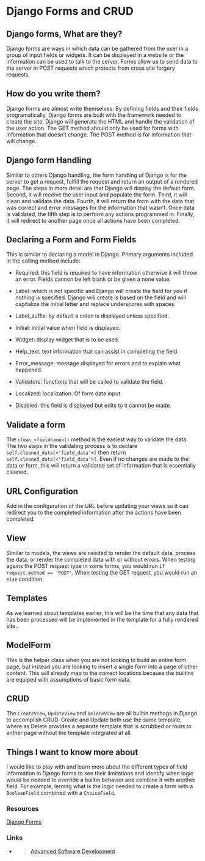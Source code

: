 # Django Forms and CRUD

## Django forms, What are they?

Django forms are ways in which data can be gathered from the user in a group of input fields or widgets. It  can be displayed in a website or the information can be used to talk to the server. Forms allow us to send data to the server in POST requests which protects from cross site forgery requests.

## How do you write them?

Django forms are almost write themselves. By defining fields and their fields programatically, Django forms are built with the framework needed to create the site. Django will generate the HTML and handle the validation of the user action. The GET method should only be used for forms with  information that doesn’t change. The POST method is for information that will change.

## Django form Handling

Similar to others Django handling, the form handling of Django is for the server to get a request, fulfill the request and return an output of a rendered page. The steps in more detail are that Django will display the default form. Second, it will receive  the user input and populate the form. Third, it will clean and validate the data. Fourth, it will return the form with the data that was correct and error messages for the information that wasn’t. Once data is validated, the fifth step is to perform any actions programmed in. Finally, it will redirect to another page once all actions have been completed.

## Declaring a Form and Form Fields

This is similar to declaring a model in Django. Primary arguments included in the calling method include:

- Required: this field is required to have information otherwise it will throw an error. Fields cannon be left blank or be given a none value.

- Label: which is not specific and Django will create the field for you if nothing is specified. Django will create is based on the field and will capitalize the initial letter and replace underscores with spaces.

- Label_suffix: by default a colon is displayed unless specified.

- Initial: initial value when field is displayed.

- Widget: display widget that is to be used.

- Help_text: text information that can assist in completing the field.

- Error_message:  message displayed for errors and to explain what happened.

- Validators: functions that will be called to validate the field.

- Localized: localization. Of form data input.

- Disabled: this field is displayed but edits to it cannot be made.

## Validate a form

The `clean_<fieldname>()` method is the easiest way to validate the data. The two steps in the validating process is to declare `self.cleaned_data[<'field_data'>]` then return `self.cleaned_data[<'field_data'>]`.  Even if no changes are made to the data or form, this will return a validated set of information that is essentially cleaned.

## URL Configuration

Add in the configuration of the URL before updating your views so it can redirect you to the completed information after the actions have been completed.

## View

Similar to models, the views are needed to render the default data, process the data, or render the completed data with or without errors. When testing agains the POST request type in some forms, you would run `if request.method == 'POST'`. When testing the GET request, you would run an `else` condition.

## Templates

As we learned about templates earlier, this will be the time that any data that has been processed will be implemented in the template for a fully rendered site..

## ModelForm

This is the helper class when you are not looking to build an entire form page, but instead you are looking to insert a single form into a page of other content. This will already map to the correct locations because the builtins are equiped with assumptions of basic form data.

## CRUD

The `CreateView`, `UpdateView` and `DeleteView` are all builtin methogs in Django to accomplish CRUD. Create and Update both use the same template, where as Delete provides a separate template that is scrubbed or routs to anther page without the template integrated at all.

## Things I want to know more about

I would like to play with and learn more about the different types of field information in Django forms to see their limitations and identify when logic would be needed to override a builtin behavior and combine it with another field. For example, lerning what is the logic needed to create a form with a `BooleanField` combined with a `ChoiceField`.

### Resources

[Django Forms](https://developer.mozilla.org/en-US/docs/Learn/Server-side/Django/Forms)

### Links

- >[Advanced Software Development](README.md)
